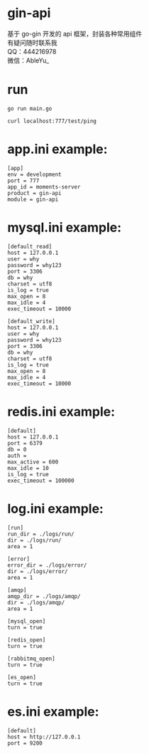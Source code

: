 <!--
 * @Descripttion:
 * @Author: weihaoyu
-->

# gin-api

基于 go-gin 开发的 api 框架，封装各种常用组件
<br>
有疑问随时联系我
<br>
QQ：444216978
<br>
微信：AbleYu_
<br>

# run

```
go run main.go

curl localhost:777/test/ping
```

# app.ini example:

```
[app]
env = development
port = 777
app_id = moments-server
product = gin-api
module = gin-api
```

# mysql.ini example:

```
[default_read]
host = 127.0.0.1
user = why
password = why123
port = 3306
db = why
charset = utf8
is_log = true
max_open = 8
max_idle = 4
exec_timeout = 10000

[default_write]
host = 127.0.0.1
user = why
password = why123
port = 3306
db = why
charset = utf8
is_log = true
max_open = 8
max_idle = 4
exec_timeout = 10000
```

# redis.ini example:

```
[default]
host = 127.0.0.1
port = 6379
db = 0
auth =
max_active = 600
max_idle = 10
is_log = true
exec_timeout = 100000
```

# log.ini example:

```
[run]
run_dir = ./logs/run/
dir = ./logs/run/
area = 1

[error]
error_dir = ./logs/error/
dir = ./logs/error/
area = 1

[amqp]
amqp_dir = ./logs/amqp/
dir = ./logs/amqp/
area = 1

[mysql_open]
turn = true

[redis_open]
turn = true

[rabbitmq_open]
turn = true

[es_open]
turn = true
```

# es.ini example:

```
[default]
host = http://127.0.0.1
port = 9200
```
